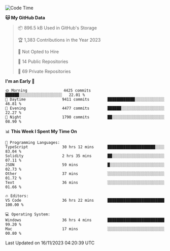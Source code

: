 <!--START_SECTION:waka-->
![Code Time](http://img.shields.io/badge/Code%20Time-4%2C888%20hrs%2040%20mins-blue)

**🐱 My GitHub Data** 

> 📦 896.5 kB Used in GitHub's Storage 
 > 
> 🏆 1,383 Contributions in the Year 2023
 > 
> 🚫 Not Opted to Hire
 > 
> 📜 14 Public Repositories 
 > 
> 🔑 69 Private Repositories 
 > 
**I'm an Early 🐤** 

```text
🌞 Morning                4425 commits        ██████░░░░░░░░░░░░░░░░░░░   22.01 % 
🌆 Daytime                9411 commits        ████████████░░░░░░░░░░░░░   46.81 % 
🌃 Evening                4477 commits        ██████░░░░░░░░░░░░░░░░░░░   22.27 % 
🌙 Night                  1790 commits        ██░░░░░░░░░░░░░░░░░░░░░░░   08.90 % 
```


📊 **This Week I Spent My Time On** 

```text
💬 Programming Languages: 
TypeScript               30 hrs 12 mins      █████████████████████░░░░   83.04 % 
Solidity                 2 hrs 35 mins       ██░░░░░░░░░░░░░░░░░░░░░░░   07.11 % 
JSON                     59 mins             █░░░░░░░░░░░░░░░░░░░░░░░░   02.73 % 
Other                    37 mins             ░░░░░░░░░░░░░░░░░░░░░░░░░   01.72 % 
Text                     36 mins             ░░░░░░░░░░░░░░░░░░░░░░░░░   01.66 % 

🔥 Editors: 
VS Code                  36 hrs 22 mins      █████████████████████████   100.00 % 

💻 Operating System: 
Windows                  36 hrs 4 mins       █████████████████████████   99.20 % 
Mac                      17 mins             ░░░░░░░░░░░░░░░░░░░░░░░░░   00.80 % 
```


 Last Updated on 16/11/2023 04:20:39 UTC
<!--END_SECTION:waka-->


